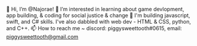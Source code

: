 👋 Hi, I’m @Najorae!
👀 I’m interested in learning about game devlopment, app building, & coding for social justice & change
🌱 I'm building javascript, swift, and C# skills. I've also dabbled with web dev - HTML & CSS, python, and C++.
📫 How to reach me ~ discord: piggysweettooth#0615, email: piggysweettooth@gmail.com
